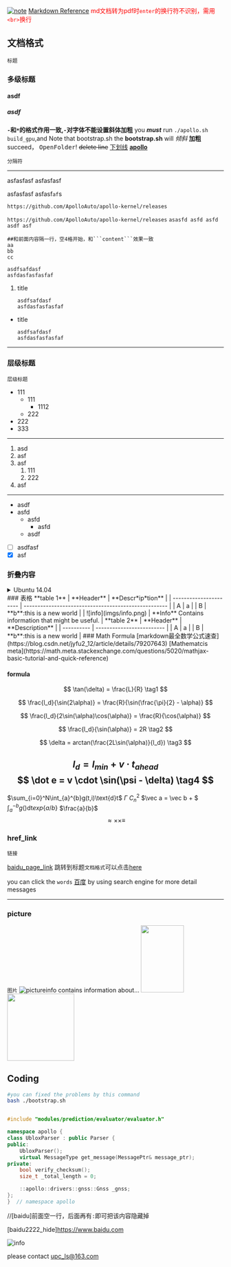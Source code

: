 
[![note][travis-img]][travis-link]
[Markdown Reference](https://commonmark.org/help/)
<font color=#ff0000>md文档转为pdf时`enter`的换行符不识别，需用`<br>`换行</font>
## 文档格式 
`标题`
### 多级标题
#### asdf
##### asdf
**`-`和`*`的格式作用一致,`-`对字体不能设置斜体加粗**
you ***must*** run `./apollo.sh build_gpu`,and Note that bootstrap.sh the **bootstrap.sh** will *倾斜* **加粗** succeed， <kbd>OpenFolder</kbd>!
~~delete line~~
<u>下划线</u>
**<u>apollo</u>**

`分隔符`
***
asfasfasf
asfasfasf

asfasfasf
asfasf`af`s
```
https://github.com/ApolloAuto/apollo-kernel/releases
```
`https://github.com/ApolloAuto/apollo-kernel/releases`
`asasfd asfd asfd asdf asf`

    ##和前面内容隔一行，空4格开始，和```content```效果一致
    aa
    bb
    cc
```
asdfsafdasf
asfdasfasfasfaf
```
1. title
    ```
    asdfsafdasf
    asfdasfasfasfaf
    ```
- title 
    ```
    asdfsafdasf
    asfdasfasfasfaf
    ```
---
### 层级标题
`层级标题`
- 111
  - 111
    - 1112
  - 222
- 222
- 333
---
1. asd
2. asf
3. asf
   1. 111
   2. 222
4. asf
---
* asdf
* asfd
  * asfd
    * asfd
  * asdf


- [ ] asdfasf
- [x] asf

### 折叠内容
<details>
<summary>Ubuntu 14.04</summary>

#### Install these packages:

```bash
sudo apt install libopencv-dev libqglviewer-dev freeglut3-dev libqt4-dev
```
</details>
### 表格
**table 1**
| **Header**             | **Descr*ip*tion**                                    |
| ---------------------- | ---------------------------------------------------- |
| A                      | a                                                    |
| B                      | **b**:this is a new world                            |
| ![info](imgs/info.png) | **Info**  Contains information that might be useful. |
**table 2**
| **Header** | **Description**           |
| ---------- | ------------------------- |
| A          | a                         |
| B          | **b**:this is a new world |
### Math Formula
[markdown最全数学公式速查](https://blog.csdn.net/jyfu2_12/article/details/79207643)
[Mathematcis meta](https://math.meta.stackexchange.com/questions/5020/mathjax-basic-tutorial-and-quick-reference)

#### formula
$$
\tan(\delta) = \frac{L}{R} \tag1
$$

$$
\frac{l_d}{\sin(2\alpha)} = \frac{R}{\sin(\frac{\pi}{2} - \alpha)}
$$

$$
\frac{l_d}{2\sin(\alpha)\cos(\alpha)} = \frac{R}{\cos(\alpha)}
$$

$$
\frac{l_d}{\sin(\alpha)} = 2R \tag2
$$

$$
\delta = arctan(\frac{2L\sin(\alpha)}{l_d}) \tag3
$$

$$
l_d = l_{min} + v \cdot t_{ahead}
$$
$$
\dot e = v \cdot \sin(\psi - \delta) \tag4
$$
---
$\sum_{i=0}^N\int_{a}^{b}g(t,i)\text{d}t$
$\Gamma$
$C_n^2$
$\vec a = \vec b + $
$\int_a^{-b}g()\text{dt}exp\{a/b\}$
$\frac{a}{b}$  
$$
\approx
\times
\times
\equiv
$$
### href_link
`链接` 

[baidu_page_link](https://www.baidu.com)
跳转到标题`文档格式`可以点击[here](#文档格式)

you can click the `words` [百度][baidu3333_hide] by using search engine for more detail messages

---
### picture
`图片` ![picture](imgs/info.png)info contains information about...
<img src="imgs/top.png" width="100pix" height="156pix" /> <img src="imgs/birds.png" height="156pix" /> 

## Coding
```bash
#you can fixed the problems by this command
bash ./bootstrap.sh
```
```cpp

#include "modules/prediction/evaluator/evaluator.h"

namespace apollo {
class UbloxParser : public Parser {
public:
    UbloxParser();
    virtual MessageType get_message(MessagePtr& message_ptr);
private:
    bool verify_checksum();
    size_t _total_length = 0;

    ::apollo::drivers::gnss::Gnss _gnss;
}; 
}  // namespace apollo
```

//[baidu]前面空一行，后面再有`:`即可把该内容隐藏掉

[baidu1111]:https://catkin-tools.readthedocs.io/en/latest/installing.html

[baidu2222_hide]https://www.baidu.com

[baidu3333]:https://catkin-tools.readthedocs.io/en/latest/installing.html

[baidu3333_hide]:https://www.baidu.com

![info](imgs/info.png)

[travis-img]: https://img.shields.io/travis/PRBonn/depth_clustering/master.svg?style=for-the-badge
[travis-link]: https://travis-ci.org/PRBonn/depth_clustering

please contact upc_ls@163.com